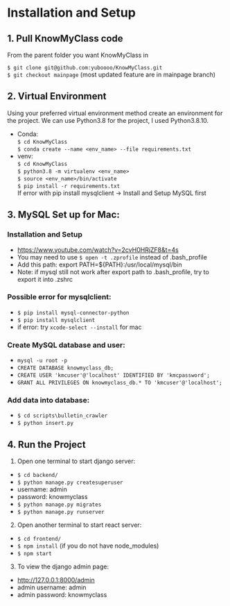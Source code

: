 # Installation and Setup
## 1. Pull KnowMyClass code
From the parent folder you want KnowMyClass in 

```$ git clone git@github.com:yuboooo/KnowMyClass.git``` \
```$ git checkout mainpage``` (most updated feature are in mainpage branch)


## 2. Virtual Environment
Using your preferred virtual environment method create an environment for the project. We can use Python3.8 for the project, I used Python3.8.10.

* Conda: \
```$ cd KnowMyClass``` \
```$ conda create --name <env_name> --file requirements.txt```
* venv: \
```$ cd KnowMyClass``` \
```$ python3.8 -m virtualenv <env_name>``` \
```$ source <env_name>/bin/activate``` \
```$ pip install -r requirements.txt``` \
If error with pip install mysqlclient -> Install and Setup MySQL first

## 3. MySQL Set up for Mac:
### Installation and Setup
- https://www.youtube.com/watch?v=2cvH0HRjZF8&t=4s
- You may need to use ```$ open -t .zprofile``` instead of .bash_profile
- Add this path: export PATH=${PATH}:/usr/local/mysql/bin
- Note: if mysql still not work after export path to .bash_profile, try to export it into .zshrc
### Possible error for mysqlclient:
- ```$ pip install mysql-connector-python```
- ```$ pip install mysqlclient```
- if error: try ```xcode-select --install``` for mac
### Create MySQL database and user:
- ```mysql -u root -p``` 
- ```CREATE DATABASE knowmyclass_db; ``` 
- ```CREATE USER 'kmcuser'@'localhost' IDENTIFIED BY 'kmcpassword';``` 
- ```GRANT ALL PRIVILEGES ON knowmyclass_db.* TO 'kmcuser'@'localhost'; ```
### Add data into database:
- ```$ cd scripts\bulletin_crawler```
- ```$ python insert.py```

## 4. Run the Project
1. Open one terminal to start django server:
- ```$ cd backend/```
- ```$ python manage.py createsuperuser```
- username: admin
- password: knowmyclass
- ```$ python manage.py migrates```
- ```$ python manage.py runserver```

2. Open another terminal to start react server:
- ```$ cd frontend/```
- ```$ npm install``` (if you do not have node_modules)
- ```$ npm start```

3. To view the django admin page:
- http://127.0.0.1:8000/admin
- admin username: admin
- admin password: knowmyclass
